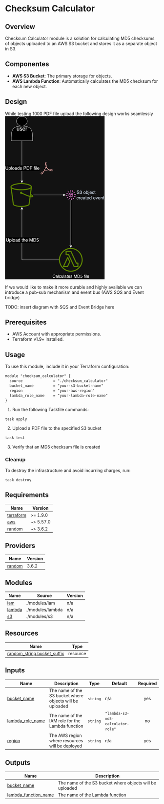 # Checksum Calculator

## Overview

Checksum Calculator module is a solution for calculating MD5 checksums of objects
uploaded to an AWS S3 bucket and stores it as a separate object in S3.

## Componentes

- **AWS S3 Bucket**: The primary storage for objects.
- **AWS Lambda Function**: Automatically calculates the MD5 checksum for each new object.

## Design

While testing 1000 PDF file upload the following design works seamlessly
![img.png](images/img.png)

If we would like to make it more durable and highly available we can introduce a pub-sub mechanism and event bus (AWS SQS and Event bridge)

TODO: insert diagram with SQS and Event Bridge here


## Prerequisites

- AWS Account with appropriate permissions.
- Terraform v1.9+ installed.

## Usage

To use this module, include it in your Terraform configuration:

```hcl
module "checksum_calculator" {
  source              = "./checksum_calculator"
  bucket_name         = "your-s3-bucket-name"
  region              = "your-aws-region"
  lambda_role_name    = "your-lambda-role-name"
}
```

1. Run the following Taskfile commands:
```taskfile
task apply
```

2. Upload a PDF file to the specified S3 bucket
```taskfile
task test
```

3. Verify that an MD5 checksum file is created


### Cleanup

To destroy the infrastructure and avoid incurring charges, run:
```taskfile
task destroy
```

<!-- BEGIN_TF_DOCS -->
## Requirements

| Name | Version |
|------|---------|
| <a name="requirement_terraform"></a> [terraform](#requirement\_terraform) | >= 1.9.0 |
| <a name="requirement_aws"></a> [aws](#requirement\_aws) | ~> 5.57.0 |
| <a name="requirement_random"></a> [random](#requirement\_random) | ~> 3.6.2 |

## Providers

| Name | Version |
|------|---------|
| <a name="provider_random"></a> [random](#provider\_random) | 3.6.2 |

## Modules

| Name | Source | Version |
|------|--------|---------|
| <a name="module_iam"></a> [iam](#module\_iam) | ./modules/iam | n/a |
| <a name="module_lambda"></a> [lambda](#module\_lambda) | ./modules/lambda | n/a |
| <a name="module_s3"></a> [s3](#module\_s3) | ./modules/s3 | n/a |

## Resources

| Name | Type |
|------|------|
| [random_string.bucket_suffix](https://registry.terraform.io/providers/hashicorp/random/latest/docs/resources/string) | resource |

## Inputs

| Name | Description | Type | Default | Required |
|------|-------------|------|---------|:--------:|
| <a name="input_bucket_name"></a> [bucket\_name](#input\_bucket\_name) | The name of the S3 bucket where objects will be uploaded | `string` | n/a | yes |
| <a name="input_lambda_role_name"></a> [lambda\_role\_name](#input\_lambda\_role\_name) | The name of the IAM role for the Lambda function | `string` | `"lambda-s3-md5-calculator-role"` | no |
| <a name="input_region"></a> [region](#input\_region) | The AWS region where resources will be deployed | `string` | n/a | yes |

## Outputs

| Name | Description |
|------|-------------|
| <a name="output_bucket_name"></a> [bucket\_name](#output\_bucket\_name) | The name of the S3 bucket where objects will be uploaded |
| <a name="output_lambda_function_name"></a> [lambda\_function\_name](#output\_lambda\_function\_name) | The name of the Lambda function |
<!-- END_TF_DOCS -->